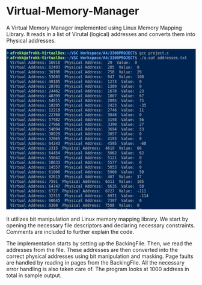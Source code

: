 # Virtual-Memory-Manager
A Virtual Memory Manager implemented using Linux Memory Mapping Library. It reads in a list of Virutal (logical) addresses and converts them into Physical addresses.

<p align="center">
  <img src="https://raw.githubusercontent.com/Afrokk/Virtual-Memory-Manager/main/images/image.png">
</p>

It utilizes bit manipulation and Linux memory mapping library. We start by opening the necessary file descriptors and declaring necessary constraints. Comments are included to further explain the code. 

The implementation starts by setting up the BackingFile. Then, we read the addresses from the file. These addresses are then converted into the correct physical addresses using bit manipulation and masking. Page faults are handled by reading in pages from the BackingFile. All the necessary error handling is also taken care of.
The program looks at 1000 address in total in sample output. 
